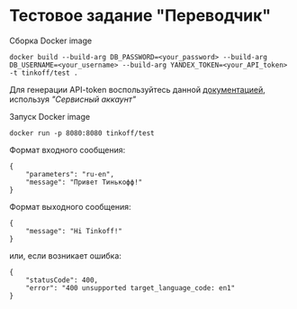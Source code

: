 # Тестовое задание "Переводчик"

Сборка Docker image
```
docker build --build-arg DB_PASSWORD=<your_password> --build-arg DB_USERNAME=<your_username> --build-arg YANDEX_TOKEN=<your_API_token> -t tinkoff/test .
```
Для генерации API-token воспользуйтесь данной [документацией](https://cloud.yandex.ru/docs/translate/operations/translate), используя _"Сервисный аккаунт"_

Запуск Docker image
```
docker run -p 8080:8080 tinkoff/test
```

Формат входного сообщения:
```
{
    "parameters": "ru-en",
    "message": "Привет Тинькофф!"
}
```

Формат выходного сообщения:
```
{
    "message": "Hi Tinkoff!"
}
```
или, если возникает ошибка:
```
{
    "statusCode": 400,
    "error": "400 unsupported target_language_code: en1"
}
```
